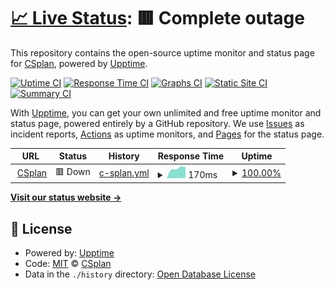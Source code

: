 # [📈 Live Status](https://status2.csplan.co): <!--live status--> **🟥 Complete outage**

This repository contains the open-source uptime monitor and status page for [CSplan](https://csplan.co), powered by [Upptime](https://github.com/upptime/upptime).

[![Uptime CI](https://github.com/CSplan/upptime/workflows/Uptime%20CI/badge.svg)](https://github.com/CSplan/upptime/actions?query=workflow%3A%22Uptime+CI%22)
[![Response Time CI](https://github.com/CSplan/upptime/workflows/Response%20Time%20CI/badge.svg)](https://github.com/CSplan/upptime/actions?query=workflow%3A%22Response+Time+CI%22)
[![Graphs CI](https://github.com/CSplan/upptime/workflows/Graphs%20CI/badge.svg)](https://github.com/CSplan/upptime/actions?query=workflow%3A%22Graphs+CI%22)
[![Static Site CI](https://github.com/CSplan/upptime/workflows/Static%20Site%20CI/badge.svg)](https://github.com/CSplan/upptime/actions?query=workflow%3A%22Static+Site+CI%22)
[![Summary CI](https://github.com/CSplan/upptime/workflows/Summary%20CI/badge.svg)](https://github.com/CSplan/upptime/actions?query=workflow%3A%22Summary+CI%22)

With [Upptime](https://upptime.js.org), you can get your own unlimited and free uptime monitor and status page, powered entirely by a GitHub repository. We use [Issues](https://github.com/CSplan/upptime/issues) as incident reports, [Actions](https://github.com/CSplan/upptime/actions) as uptime monitors, and [Pages](https://status2.csplan.co) for the status page.

<!--start: status pages-->
<!-- This summary is generated by Upptime (https://github.com/upptime/upptime) -->
<!-- Do not edit this manually, your changes will be overwritten -->
<!-- prettier-ignore -->
| URL | Status | History | Response Time | Uptime |
| --- | ------ | ------- | ------------- | ------ |
| <img alt="" src="https://icons.duckduckgo.com/ip3/csplan.co.ico" height="13"> [CSplan](https://csplan.co) | 🟥 Down | [c-splan.yml](https://github.com/CSplan/upptime/commits/HEAD/history/c-splan.yml) | <details><summary><img alt="Response time graph" src="./graphs/c-splan/response-time-week.png" height="20"> 170ms</summary><br><a href="https://status.csplan.co/history/c-splan"><img alt="Response time 153" src="https://img.shields.io/endpoint?url=https%3A%2F%2Fraw.githubusercontent.com%2FCSplan%2Fupptime%2FHEAD%2Fapi%2Fc-splan%2Fresponse-time.json"></a><br><a href="https://status.csplan.co/history/c-splan"><img alt="24-hour response time 170" src="https://img.shields.io/endpoint?url=https%3A%2F%2Fraw.githubusercontent.com%2FCSplan%2Fupptime%2FHEAD%2Fapi%2Fc-splan%2Fresponse-time-day.json"></a><br><a href="https://status.csplan.co/history/c-splan"><img alt="7-day response time 170" src="https://img.shields.io/endpoint?url=https%3A%2F%2Fraw.githubusercontent.com%2FCSplan%2Fupptime%2FHEAD%2Fapi%2Fc-splan%2Fresponse-time-week.json"></a><br><a href="https://status.csplan.co/history/c-splan"><img alt="30-day response time 170" src="https://img.shields.io/endpoint?url=https%3A%2F%2Fraw.githubusercontent.com%2FCSplan%2Fupptime%2FHEAD%2Fapi%2Fc-splan%2Fresponse-time-month.json"></a><br><a href="https://status.csplan.co/history/c-splan"><img alt="1-year response time 153" src="https://img.shields.io/endpoint?url=https%3A%2F%2Fraw.githubusercontent.com%2FCSplan%2Fupptime%2FHEAD%2Fapi%2Fc-splan%2Fresponse-time-year.json"></a></details> | <details><summary><a href="https://status.csplan.co/history/c-splan">100.00%</a></summary><a href="https://status.csplan.co/history/c-splan"><img alt="All-time uptime 100.00%" src="https://img.shields.io/endpoint?url=https%3A%2F%2Fraw.githubusercontent.com%2FCSplan%2Fupptime%2FHEAD%2Fapi%2Fc-splan%2Fuptime.json"></a><br><a href="https://status.csplan.co/history/c-splan"><img alt="24-hour uptime 100.00%" src="https://img.shields.io/endpoint?url=https%3A%2F%2Fraw.githubusercontent.com%2FCSplan%2Fupptime%2FHEAD%2Fapi%2Fc-splan%2Fuptime-day.json"></a><br><a href="https://status.csplan.co/history/c-splan"><img alt="7-day uptime 100.00%" src="https://img.shields.io/endpoint?url=https%3A%2F%2Fraw.githubusercontent.com%2FCSplan%2Fupptime%2FHEAD%2Fapi%2Fc-splan%2Fuptime-week.json"></a><br><a href="https://status.csplan.co/history/c-splan"><img alt="30-day uptime 100.00%" src="https://img.shields.io/endpoint?url=https%3A%2F%2Fraw.githubusercontent.com%2FCSplan%2Fupptime%2FHEAD%2Fapi%2Fc-splan%2Fuptime-month.json"></a><br><a href="https://status.csplan.co/history/c-splan"><img alt="1-year uptime 100.00%" src="https://img.shields.io/endpoint?url=https%3A%2F%2Fraw.githubusercontent.com%2FCSplan%2Fupptime%2FHEAD%2Fapi%2Fc-splan%2Fuptime-year.json"></a></details>

<!--end: status pages-->

[**Visit our status website →**](https://status2.csplan.co)

## 📄 License

- Powered by: [Upptime](https://github.com/upptime/upptime)
- Code: [MIT](./LICENSE) © [CSplan](https://csplan.co)
- Data in the `./history` directory: [Open Database License](https://opendatacommons.org/licenses/odbl/1-0/)
